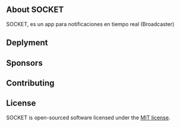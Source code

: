 ## About SOCKET

SOCKET, es un app para notificaciones en tiempo real (Broadcaster)

## Deplyment 

## Sponsors

## Contributing

## License

SOCKET is open-sourced software licensed under the [MIT license](https://opensource.org/licenses/MIT).
